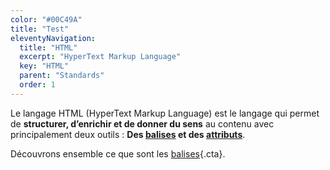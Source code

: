 ```yaml
---
color: "#00C49A"
title: "Test"
eleventyNavigation:
  title: "HTML"
  excerpt: "HyperText Markup Language"
  key: "HTML"
  parent: "Standards"
  order: 1
---
```


Le langage HTML (HyperText Markup Language) est le langage qui permet de **structurer, d’enrichir et de donner du sens** au contenu avec principalement deux outils : **Des [balises](les-balises) et des [attributs](les-attributs)**.

Découvrons ensemble ce que sont les [balises](les-balises){.cta}.
